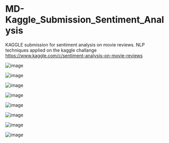 # MD-Kaggle_Submission_Sentiment_Analysis
KAGGLE submission for sentiment analysis on movie reviews.
NLP techniques applied on the kaggle challange https://www.kaggle.com/c/sentiment-analysis-on-movie-reviews

![image](https://user-images.githubusercontent.com/48125720/190853154-c0897e3e-6e61-4963-ba46-fc8288f6021f.png)

![image](https://user-images.githubusercontent.com/48125720/190853166-1c28ba58-8d8e-448a-98fb-7c71298f5414.png)

![image](https://user-images.githubusercontent.com/48125720/190853174-53d09e8f-67cb-41f6-9d3d-fbc3eb9399e1.png)

![image](https://user-images.githubusercontent.com/48125720/190853183-55da3155-3aca-4862-ba49-4d941d81db31.png)

![image](https://user-images.githubusercontent.com/48125720/190853195-5d7c655b-65ca-46b3-b7da-7e4c47d605ba.png)

![image](https://user-images.githubusercontent.com/48125720/190853208-27ad3b6c-990b-4cb9-a35c-eff038f11843.png)

![image](https://user-images.githubusercontent.com/48125720/190853213-33b433c0-c7a7-44e8-9ee1-76f0bfdda355.png)

![image](https://user-images.githubusercontent.com/48125720/190853223-f9ad31b5-b118-43de-8e2c-23affe8f0cf8.png)
